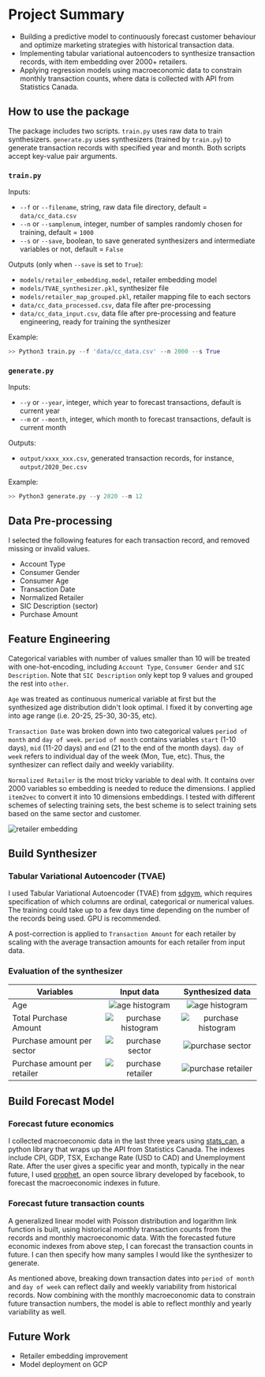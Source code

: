 # Project Summary

* Building a predictive model to continuously forecast customer behaviour and optimize marketing strategies with historical transaction data.
* Implementing tabular variational autoencoders to synthesize transaction records, with item embedding over 2000+ retailers.
* Applying regression models using macroeconomic data to constrain monthly transaction counts, where data is collected with API from Statistics Canada.

## How to use the package

The package includes two scripts. `train.py` uses raw data to train synthesizers. `generate.py` uses synthesizers (trained by `train.py`) to generate transaction records with specified year and month. Both scripts accept key-value pair arguments.

### `train.py`

Inputs: 
  * `--f` or `--filename`, string, raw data file directory, default = `data/cc_data.csv`
  * `--n` or `--samplenum`, integer, number of samples randomly chosen for training, default = `1000`
  * `--s` or `--save`, boolean, to save generated synthesizers and intermediate variables or not, default = `False`
  
Outputs (only when `--save` is set to `True`):
  * `models/retailer_embedding.model`, retailer embedding model
  * `models/TVAE_synthesizer.pkl`, synthesizer file
  * `models/retailer_map_grouped.pkl`, retailer mapping file to each sectors
  * `data/cc_data_processed.csv`, data file after pre-processing
  * `data/cc_data_input.csv`, data file after pre-processing and feature engineering, ready for training the synthesizer
  
Example:
```python
>> Python3 train.py --f 'data/cc_data.csv' --n 2000 --s True
```

### `generate.py`

Inputs:
  * `--y` or `--year`, integer, which year to forecast transactions, default is current year
  * `--m` or `--month`, integer, which month to forecast transactions, default is current month
  
Outputs:
  * `output/xxxx_xxx.csv`, generated transaction records, for instance, `output/2020_Dec.csv`
  
Example:
```Python
>> Python3 generate.py --y 2020 --m 12
```

## Data Pre-processing

I selected the following features for each transaction record, and removed missing or invalid values.

* Account Type
* Consumer Gender
* Consumer Age
* Transaction Date
* Normalized Retailer
* SIC Description (sector)
* Purchase Amount

## Feature Engineering

Categorical variables with number of values smaller than 10 will be treated with one-hot-encoding, including `Account Type`, `Consumer Gender` and `SIC Description`. Note that `SIC Description` only kept top 9 values and grouped the rest into `other`.

`Age` was treated as continuous numerical variable at first but the synthesized age distribution didn't look optimal. I fixed it by converting age into age range (i.e. 20-25, 25-30, 30-35, etc).

`Transaction Date` was broken down into two categorical values `period of month` and `day of week`. `period of month` contains variables `start` (1-10 days), `mid` (11-20 days) and `end` (21 to the end of the month days). `day of week` refers to individual day of the week (Mon, Tue, etc). Thus, the synthesizer can reflect daily and weekly variability. 

`Normalized Retailer` is the most tricky variable to deal with. It contains over 2000 variables so embedding is needed to reduce the dimensions. I applied `item2vec` to convert it into 10 dimensions embeddings. I tested with different schemes of selecting training sets, the best scheme is to select training sets based on the same sector and customer.

![retailer embedding](https://github.com/rui-zhang-ocean/Predict_Transactions/blob/master/experiments/figs/retailer2vec/exp_07_10emb.png "retailer embedding")

## Build Synthesizer

### Tabular Variational Autoencoder (TVAE)

I used Tabular Variational Autoencoder (TVAE) from [sdgym](https://github.com/sdv-dev/SDGym/blob/master/sdgym/synthesizers/tvae.py), which requires specification of which columns are ordinal, categorical or numerical values. The training could take up to a few days time depending on the number of the records being used. GPU is recommended.

A post-correction is applied to `Transaction Amount` for each retailer by scaling with the average transaction amounts for each retailer from input data.

### Evaluation of the synthesizer

| Variables        | Input data      | Synthesized data  |
| ---------------- |:---------------:|:-----------------:|
| Age                   | ![age histogram](https://github.com/rui-zhang-ocean/Predict_Transactions/blob/master/experiments/figs/eda/age_hist_input.png "age histogram input") | ![age histogram](https://github.com/rui-zhang-ocean/Predict_Transactions/blob/master/experiments/figs/eda/age_hist_syn_ageCat70.png "age histogram synthesized") |
| Total Purchase Amount       | ![purchase histogram](https://github.com/rui-zhang-ocean/Predict_Transactions/blob/master/experiments/figs/eda/purchase_hist_input.png "purchase histogram input")       | ![purchase histogram](https://github.com/rui-zhang-ocean/Predict_Transactions/blob/master/experiments/figs/eda/purchase_hist_syn_ageCat70_corr.png "purchase histogram synthesized") |
| Purchase amount per sector   | ![purchase sector](https://github.com/rui-zhang-ocean/Predict_Transactions/blob/master/experiments/figs/eda/purchase_SIC%20Description_input.png "purchase sector input")| ![purchase sector](https://github.com/rui-zhang-ocean/Predict_Transactions/blob/master/experiments/figs/eda/purchase_SIC%20Description_synthesized.png "purchase sector synthesized")|
| Purchase amount per retailer | ![purchase retailer](https://github.com/rui-zhang-ocean/Predict_Transactions/blob/master/experiments/figs/eda/purchase_Normalized%20Retailer_input.png "purchase retailer input") |   ![purchase retailer](https://github.com/rui-zhang-ocean/Predict_Transactions/blob/master/experiments/figs/eda/purchase_Normalized%20Retailer_synthesized.png "purchase retailer synthesized") |

## Build Forecast Model

### Forecast future economics

I collected macroeconomic data in the last three years using [stats_can](https://stats-can.readthedocs.io/en/latest/), a python library that wraps up the API from Statistics Canada. The indexes include CPI, GDP, TSX, Exchange Rate (USD to CAD) and Unemployment Rate. After the user gives a specific year and month, typically in the near future, I used [prophet](https://facebook.github.io/prophet/), an open source library developed by facebook, to forecast the macroeconomic indexes in future.

### Forecast future transaction counts

A generalized linear model with Poisson distribution and logarithm link function is built, using historical monthly transaction counts from the records and monthly macroeconomic data. With the forecasted future economic indexes from above step, I can forecast the transaction counts in future. I can then specify how many samples I would like the synthesizer to generate. 

As mentioned above, breaking down transaction dates into `period of month` and `day of week` can reflect daily and weekly variability from historical records. Now combining with the monthly macroeconomic data to constrain future transaction numbers, the model is able to reflect monthly and yearly variability as well. 

## Future Work

* Retailer embedding improvement
* Model deployment on GCP
